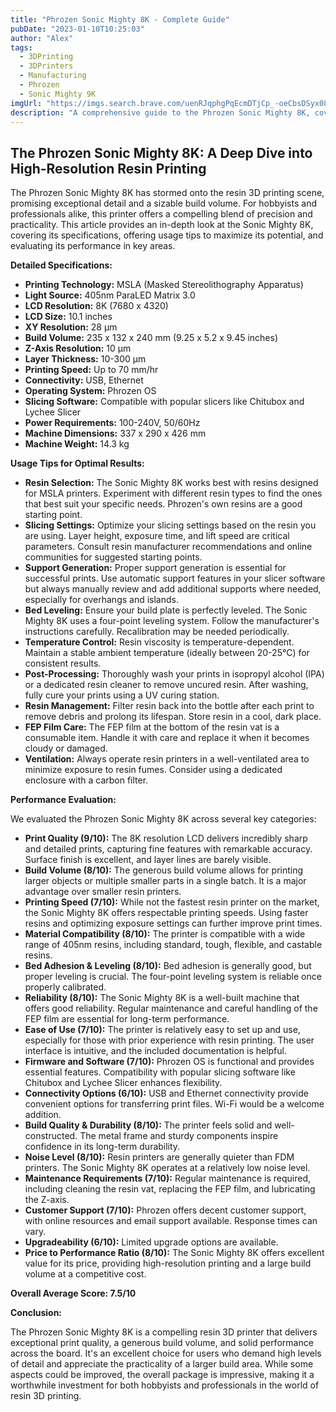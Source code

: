 ```yaml
---
title: "Phrozen Sonic Mighty 8K - Complete Guide"
pubDate: "2023-01-10T10:25:03"
author: "Alex"
tags:
  - 3DPrinting
  - 3DPrinters
  - Manufacturing
  - Phrozen
  - Sonic Mighty 9K
imgUrl: "https://imgs.search.brave.com/uenRJqphgPqEcmDTjCp_-oeCbsDSyx08v5i7gUbZYrk/rs:fit:860:0:0:0/g:ce/aHR0cHM6Ly9tLm1l/ZGlhLWFtYXpvbi5j/b20vaW1hZ2VzL1Mv/YXBsdXMtbWVkaWEt/bGlicmFyeS1zZXJ2/aWNlLW1lZGlhL2Jj/Mjc5YThlLTllYTMt/NDFhMi1iODBkLTJh/MjQyNWYxMTA5MS5f/X0NSMCwwLDQ4OCw3/MDBfUFQwX1NYNDg4/X1YxX19fLnBuZw"
description: "A comprehensive guide to the Phrozen Sonic Mighty 8K, covering specifications, usage tips, and comparisons with similar products."
---
```


## The Phrozen Sonic Mighty 8K: A Deep Dive into High-Resolution Resin Printing

The Phrozen Sonic Mighty 8K has stormed onto the resin 3D printing scene, promising exceptional detail and a sizable build volume. For hobbyists and professionals alike, this printer offers a compelling blend of precision and practicality. This article provides an in-depth look at the Sonic Mighty 8K, covering its specifications, offering usage tips to maximize its potential, and evaluating its performance in key areas.

**Detailed Specifications:**

*   **Printing Technology:** MSLA (Masked Stereolithography Apparatus)
*   **Light Source:** 405nm ParaLED Matrix 3.0
*   **LCD Resolution:** 8K (7680 x 4320)
*   **LCD Size:** 10.1 inches
*   **XY Resolution:** 28 µm
*   **Build Volume:** 235 x 132 x 240 mm (9.25 x 5.2 x 9.45 inches)
*   **Z-Axis Resolution:** 10 µm
*   **Layer Thickness:** 10-300 µm
*   **Printing Speed:** Up to 70 mm/hr
*   **Connectivity:** USB, Ethernet
*   **Operating System:** Phrozen OS
*   **Slicing Software:** Compatible with popular slicers like Chitubox and Lychee Slicer
*   **Power Requirements:** 100-240V, 50/60Hz
*   **Machine Dimensions:** 337 x 290 x 426 mm
*   **Machine Weight:** 14.3 kg

**Usage Tips for Optimal Results:**

*   **Resin Selection:** The Sonic Mighty 8K works best with resins designed for MSLA printers. Experiment with different resin types to find the ones that best suit your specific needs. Phrozen's own resins are a good starting point.
*   **Slicing Settings:** Optimize your slicing settings based on the resin you are using. Layer height, exposure time, and lift speed are critical parameters. Consult resin manufacturer recommendations and online communities for suggested starting points.
*   **Support Generation:** Proper support generation is essential for successful prints. Use automatic support features in your slicer software but always manually review and add additional supports where needed, especially for overhangs and islands.
*   **Bed Leveling:** Ensure your build plate is perfectly leveled. The Sonic Mighty 8K uses a four-point leveling system. Follow the manufacturer's instructions carefully. Recalibration may be needed periodically.
*   **Temperature Control:** Resin viscosity is temperature-dependent. Maintain a stable ambient temperature (ideally between 20-25°C) for consistent results.
*   **Post-Processing:** Thoroughly wash your prints in isopropyl alcohol (IPA) or a dedicated resin cleaner to remove uncured resin. After washing, fully cure your prints using a UV curing station.
*   **Resin Management:** Filter resin back into the bottle after each print to remove debris and prolong its lifespan. Store resin in a cool, dark place.
*   **FEP Film Care:** The FEP film at the bottom of the resin vat is a consumable item. Handle it with care and replace it when it becomes cloudy or damaged.
*   **Ventilation:** Always operate resin printers in a well-ventilated area to minimize exposure to resin fumes. Consider using a dedicated enclosure with a carbon filter.

**Performance Evaluation:**

We evaluated the Phrozen Sonic Mighty 8K across several key categories:

*   **Print Quality (9/10):** The 8K resolution LCD delivers incredibly sharp and detailed prints, capturing fine features with remarkable accuracy. Surface finish is excellent, and layer lines are barely visible.
*   **Build Volume (8/10):** The generous build volume allows for printing larger objects or multiple smaller parts in a single batch. It is a major advantage over smaller resin printers.
*   **Printing Speed (7/10):** While not the fastest resin printer on the market, the Sonic Mighty 8K offers respectable printing speeds. Using faster resins and optimizing exposure settings can further improve print times.
*   **Material Compatibility (8/10):** The printer is compatible with a wide range of 405nm resins, including standard, tough, flexible, and castable resins.
*   **Bed Adhesion & Leveling (8/10):** Bed adhesion is generally good, but proper leveling is crucial. The four-point leveling system is reliable once properly calibrated.
*   **Reliability (8/10):** The Sonic Mighty 8K is a well-built machine that offers good reliability. Regular maintenance and careful handling of the FEP film are essential for long-term performance.
*   **Ease of Use (7/10):** The printer is relatively easy to set up and use, especially for those with prior experience with resin printing. The user interface is intuitive, and the included documentation is helpful.
*   **Firmware and Software (7/10):** Phrozen OS is functional and provides essential features. Compatibility with popular slicing software like Chitubox and Lychee Slicer enhances flexibility.
*   **Connectivity Options (6/10):** USB and Ethernet connectivity provide convenient options for transferring print files. Wi-Fi would be a welcome addition.
*   **Build Quality & Durability (8/10):** The printer feels solid and well-constructed. The metal frame and sturdy components inspire confidence in its long-term durability.
*   **Noise Level (8/10):** Resin printers are generally quieter than FDM printers. The Sonic Mighty 8K operates at a relatively low noise level.
*   **Maintenance Requirements (7/10):** Regular maintenance is required, including cleaning the resin vat, replacing the FEP film, and lubricating the Z-axis.
*   **Customer Support (7/10):** Phrozen offers decent customer support, with online resources and email support available. Response times can vary.
*   **Upgradeability (6/10):** Limited upgrade options are available.
*   **Price to Performance Ratio (8/10):** The Sonic Mighty 8K offers excellent value for its price, providing high-resolution printing and a large build volume at a competitive cost.

**Overall Average Score: 7.5/10**

**Conclusion:**

The Phrozen Sonic Mighty 8K is a compelling resin 3D printer that delivers exceptional print quality, a generous build volume, and solid performance across the board. It's an excellent choice for users who demand high levels of detail and appreciate the practicality of a larger build area. While some aspects could be improved, the overall package is impressive, making it a worthwhile investment for both hobbyists and professionals in the world of resin 3D printing.
